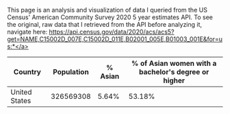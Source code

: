 This page is an analysis and visualization of data I queried from the US Census' American Community Survey 2020 5 year estimates API. To see the original, raw data that I retrieved from the API before analyzing it, navigate here: <a href="https://api.census.gov/data/2020/acs/acs5?get=NAME,C15002D_007E,C15002D_011E,B02001_005E,B01003_001E&for=us:*">https://api.census.gov/data/2020/acs/acs5?get=NAME,C15002D_007E,C15002D_011E,B02001_005E,B01003_001E&for=us:*</a>

|Country|Population|% Asian|% of Asian women with a bachelor's degree or higher|
|---|---|---|---|
|United States|326569308|5.64%|53.18%|
